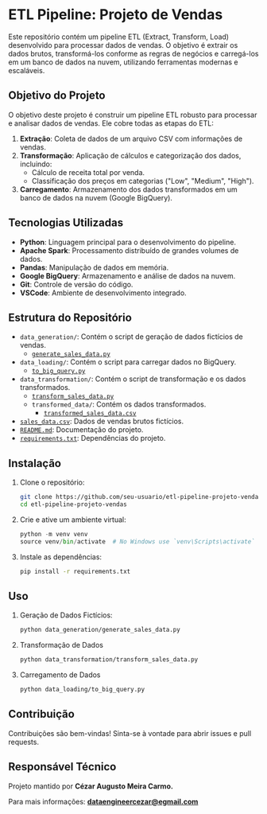 # ETL Pipeline: Projeto de Vendas

Este repositório contém um pipeline ETL (Extract, Transform, Load) desenvolvido para processar dados de vendas. O objetivo é extrair os dados brutos, transformá-los conforme as regras de negócios e carregá-los em um banco de dados na nuvem, utilizando ferramentas modernas e escaláveis.

## Objetivo do Projeto

O objetivo deste projeto é construir um pipeline ETL robusto para processar e analisar dados de vendas. Ele cobre todas as etapas do ETL:

1. **Extração**: Coleta de dados de um arquivo CSV com informações de vendas.
2. **Transformação**: Aplicação de cálculos e categorização dos dados, incluindo:
   - Cálculo de receita total por venda.
   - Classificação dos preços em categorias ("Low", "Medium", "High").
3. **Carregamento**: Armazenamento dos dados transformados em um banco de dados na nuvem (Google BigQuery).

## Tecnologias Utilizadas

- **Python**: Linguagem principal para o desenvolvimento do pipeline.
- **Apache Spark**: Processamento distribuído de grandes volumes de dados.
- **Pandas**: Manipulação de dados em memória.
- **Google BigQuery**: Armazenamento e análise de dados na nuvem.
- **Git**: Controle de versão do código.
- **VSCode**: Ambiente de desenvolvimento integrado.

## Estrutura do Repositório

- `data_generation/`: Contém o script de geração de dados fictícios de vendas.
  - [`generate_sales_data.py`](data_generation/generate_sales_data.py)
- `data_loading/`: Contém o script para carregar dados no BigQuery.
  - [`to_big_query.py`](data_loading/to_big_query.py)
- `data_transformation/`: Contém o script de transformação e os dados transformados.
  - [`transform_sales_data.py`](data_transformation/transform_sales_data.py)
  - `transformed_data/`: Contém os dados transformados.
    - [`transformed_sales_data.csv`](data_transformation/transformed_data/transformed_sales_data.csv)
- [`sales_data.csv`](sales_data.csv): Dados de vendas brutos fictícios.
- [`README.md`](README.md): Documentação do projeto.
- [`requirements.txt`](requirements.txt): Dependências do projeto.

## Instalação

1. Clone o repositório:
   ```sh
   git clone https://github.com/seu-usuario/etl-pipeline-projeto-vendas.git
   cd etl-pipeline-projeto-vendas
   ```
2. Crie e ative um ambiente virtual:
   ```py
   python -m venv venv
   source venv/bin/activate  # No Windows use `venv\Scripts\activate`
   ```
3. Instale as dependências:
   ```sh
   pip install -r requirements.txt
  	```

## Uso

1. Geração de Dados Fictícios:
   ```sh
   python data_generation/generate_sales_data.py
   ```
2. Transformação de Dados
   ```sh
   python data_transformation/transform_sales_data.py
   ```
3. Carregamento de Dados
   ```sh
   python data_loading/to_big_query.py
   ```
   
## Contribuição

Contribuições são bem-vindas! Sinta-se à vontade para abrir issues e pull requests.

## Responsável Técnico

Projeto mantido por **Cézar Augusto Meira Carmo.** 

Para mais informações: **dataengineercezar@egmail.com**


